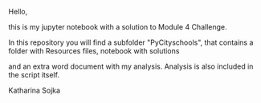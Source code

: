 Hello,

this is my jupyter notebook with a solution to Module 4 Challenge.

In this repository you will find a subfolder "PyCityschools", that contains a folder with Resources files, notebook with solutions

and an extra word document with my analysis. Analysis is also included in the script itself.

Katharina Sojka
